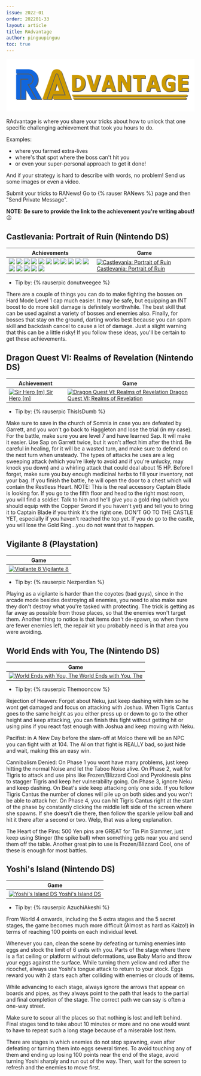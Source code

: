 ```yaml
---
issue: 2022-01
order: 202201-33
layout: article
title: RAdvantage
author: pinguupinguu
toc: true
---
```


![](../../img/radvantage.png)

RAdvantage is where you share your tricks about how to unlock that one specific challenging achievement that took you hours to do.

Examples:

- where you farmed extra-lives
- where's that spot where the boss can't hit you
- or even your super-personal approach to get it done!

And if your strategy is hard to describe with words, no problem! Send us some images or even a video.

Submit your tricks to RANews! Go to {% rauser RANews %} page and then "Send Private Message".

**NOTE: Be sure to provide the link to the achievement you're writing about!** :wink:

## Castlevania: Portrait of Ruin (Nintendo DS)

| Achievements                                                                                                                                                                                                                                                                                                                                                                                                                                                                                                                                                                                                                                                                                                                                                                                                                                                                                                                                                                                                                                                                                                                                                                                                                                                                                                                                                                                                                                                                                                                                                                                                                                                                                                                                                                                                                                                                                                                                                                                                                                                                                                                                                                                    | Game                                                                                                                                                                                                                                                                    |
| ----------------------------------------------------------------------------------------------------------------------------------------------------------------------------------------------------------------------------------------------------------------------------------------------------------------------------------------------------------------------------------------------------------------------------------------------------------------------------------------------------------------------------------------------------------------------------------------------------------------------------------------------------------------------------------------------------------------------------------------------------------------------------------------------------------------------------------------------------------------------------------------------------------------------------------------------------------------------------------------------------------------------------------------------------------------------------------------------------------------------------------------------------------------------------------------------------------------------------------------------------------------------------------------------------------------------------------------------------------------------------------------------------------------------------------------------------------------------------------------------------------------------------------------------------------------------------------------------------------------------------------------------------------------------------------------------------------------------------------------------------------------------------------------------------------------------------------------------------------------------------------------------------------------------------------------------------------------------------------------------------------------------------------------------------------------------------------------------------------------------------------------------------------------------------------------------- | ----------------------------------------------------------------------------------------------------------------------------------------------------------------------------------------------------------------------------------------------------------------------- |
| [![](https://s3-eu-west-1.amazonaws.com/i.retroachievements.org/Badge/104145.png)](https://retroachievements.org/achievement/94281) [![](https://s3-eu-west-1.amazonaws.com/i.retroachievements.org/Badge/103757.png)](https://retroachievements.org/achievement/94285) [![](https://s3-eu-west-1.amazonaws.com/i.retroachievements.org/Badge/103763.png)](https://retroachievements.org/achievement/94282) [![](https://s3-eu-west-1.amazonaws.com/i.retroachievements.org/Badge/103758.png)](https://retroachievements.org/achievement/94287) [![](https://s3-eu-west-1.amazonaws.com/i.retroachievements.org/Badge/103765.png)](https://retroachievements.org/achievement/94286) [![](https://s3-eu-west-1.amazonaws.com/i.retroachievements.org/Badge/103764.png)](https://retroachievements.org/achievement/94284) [![](https://s3-eu-west-1.amazonaws.com/i.retroachievements.org/Badge/103760.png)](https://retroachievements.org/achievement/94292) [![](https://s3-eu-west-1.amazonaws.com/i.retroachievements.org/Badge/103761.png)](https://retroachievements.org/achievement/94293) [![](https://s3-eu-west-1.amazonaws.com/i.retroachievements.org/Badge/103762.png)](https://retroachievements.org/achievement/94294) [![](https://s3-eu-west-1.amazonaws.com/i.retroachievements.org/Badge/103766.png)](https://retroachievements.org/achievement/94288) [![](https://s3-eu-west-1.amazonaws.com/i.retroachievements.org/Badge/103767.png)](https://retroachievements.org/achievement/94289) [![](https://s3-eu-west-1.amazonaws.com/i.retroachievements.org/Badge/103759.png)](https://retroachievements.org/achievement/94290) [![](https://s3-eu-west-1.amazonaws.com/i.retroachievements.org/Badge/103768.png)](https://retroachievements.org/achievement/94291) [![](https://s3-eu-west-1.amazonaws.com/i.retroachievements.org/Badge/103756.png)](https://retroachievements.org/achievement/94283) [![](https://s3-eu-west-1.amazonaws.com/i.retroachievements.org/Badge/103788.png)](https://retroachievements.org/achievement/94317) [![](https://s3-eu-west-1.amazonaws.com/i.retroachievements.org/Badge/103789.png)](https://retroachievements.org/achievement/94318) | <a class="gameicon-link" href="https://retroachievements.org/game/9407" target="_blank" rel="noopener"> <img class="gameicon" src="https://retroachievements.org/Images/035831.png" alt="Castlevania: Portrait of Ruin"> <span>Castlevania: Portrait of Ruin</span></a> |

- Tip by: {% rauserpic donutweegee %}

There are a couple of things you can do to make fighting the bosses on Hard Mode Level 1 cap much easier. It may be safe, but equipping an INT boost to do more skill damage is definitely worthwhile. The best skill that can be used against a variety of bosses and enemies also. Finally, for bosses that stay on the ground, darting works best because you can spam skill and backdash cancel to cause a lot of damage. Just a slight warning that this can be a little risky! If you follow these ideas, you'll be certain to get these achievements.

## Dragon Quest VI: Realms of Revelation (Nintendo DS)

| Achievement                                                                                                                                                                                                                                                                | Game                                                                                                                                                                                                                                                                                    |
| -------------------------------------------------------------------------------------------------------------------------------------------------------------------------------------------------------------------------------------------------------------------------- | --------------------------------------------------------------------------------------------------------------------------------------------------------------------------------------------------------------------------------------------------------------------------------------- |
| <a class="gameicon-link" href="https://retroachievements.org/achievement/181691" target="_blank" rel="noopener"> <img class="gameicon" src="https://s3-eu-west-1.amazonaws.com/i.retroachievements.org/Badge/202155.png" alt="Sir Hero [m]"> <span>Sir Hero [m]</span></a> | <a class="gameicon-link" href="https://retroachievements.org/game/9823" target="_blank" rel="noopener"> <img class="gameicon" src="https://retroachievements.org/Images/038656.png" alt="Dragon Quest VI: Realms of Revelation"> <span>Dragon Quest VI: Realms of Revelation</span></a> |

- Tip by: {% rauserpic ThisIsDumb %}

Make sure to save in the church of Somnia in case you are defeated by Garrett, and you won't go back to Haggleton and lose the trial (in my case). For the battle, make sure you are level 7 and have learned Sap. It will make it easier. Use Sap on Garrett twice, but it won't affect him after the third. Be careful in healing, for it will be a wasted turn, and make sure to defend on the next turn when unsteady. The types of attacks he uses are a leg sweeping attack (which you're likely to avoid and if you're unlucky, may knock you down) and a whirling attack that could deal about 15 HP. Before I forget, make sure you buy enough medicinal herbs to fill your inventory, not your bag. If you finish the battle, he will open the door to a chest which will contain the Restless Heart. NOTE: This is the real accessory Captain Blade is looking for. If you go to the fifth floor and head to the right most room, you will find a soldier. Talk to him and he'll give you a gold ring (which you should equip with the Copper Sword if you haven't yet) and tell you to bring it to Captain Blade if you think it's the right one. DON'T GO TO THE CASTLE YET, especially if you haven't reached the top yet. If you do go to the castle, you will lose the Gold Ring...you do not want that to happen. 

## Vigilante 8 (Playstation)

| Game                                                                                                                                                                                                                                 |
| ------------------------------------------------------------------------------------------------------------------------------------------------------------------------------------------------------------------------------------ |
| <a class="gameicon-link" href="https://retroachievements.org/game/11370" target="_blank" rel="noopener"> <img class="gameicon" src="https://retroachievements.org/Images/029399.png" alt="Vigilante 8"> <span>Vigilante 8</span></a> |

- Tip by: {% rauserpic Nezperdian %}

Playing as a vigilante is harder than the coyotes (bad guys), since in the arcade mode besides destroying all enemies, you need to also make sure they don't destroy what you're tasked with protecting. The trick is getting as far away as possible from those places, so that the enemies won't target them. Another thing to notice is that items don't de-spawn, so when there are fewer enemies left, the repair kit you probably need is in that area you were avoiding.

## World Ends with You, The (Nintendo DS)

| Game                                                                                                                                                                                                                                                          |
| ------------------------------------------------------------------------------------------------------------------------------------------------------------------------------------------------------------------------------------------------------------- |
| <a class="gameicon-link" href="https://retroachievements.org/game/4887" target="_blank" rel="noopener"> <img class="gameicon" src="https://retroachievements.org/Images/047783.png" alt="World Ends with You, The"> <span>World Ends with You, The</span></a> |

- Tip by: {% rauserpic Themooncow %}

Rejection of Heaven: Forget about Neku, just keep dashing with him so he wont get damaged and focus on attacking with Joshua. When Tigris Cantus goes to the same height as you either press up or down to go to the other height and keep attacking, you can finish this fight without getting hit or using pins if you react fast enough with Joshua and keep moving with Neku.

Pacifist: in A New Day before the slam-off at Molco there will be an NPC you can fight with at 104. The AI on that fight is REALLY bad, so just hide and wait, making this an easy win.

Cannibalism Denied: On Phase 1 you wont have many problems, just keep hitting the normal Noise and let the Taboo Noise alive. On Phase 2, wait for Tigris to attack and use pins like Frozen/Blizzard Cool and Pyrokinesis pins to stagger Tigris and keep her vulnerability going. On Phase 3, ignore Neku and keep dashing. On Beat's side keep attacking only one side. If you follow Tigris Cantus the number of clones will pile up on both sides and you won't be able to attack her. On Phase 4, you can hit Tigris Cantus right at the start of the phase by constantly clicking the middle left side of the screen where she spawns. If she doesn't die there, then follow the sparkle yellow ball and hit it there after a second or two. Welp, that was a long explanation.

The Heart of the Pins: 500 Yen pins are GREAT for Tin Pin Slammer, just keep using Stinger (the spike ball) when something gets near you and send them off the table. Another great pin to use is Frozen/Blizzard Cool, one of these is enough for most battles.

## Yoshi's Island (Nintendo DS)

| Game                                                                                                                                                                                                                                             |
| ------------------------------------------------------------------------------------------------------------------------------------------------------------------------------------------------------------------------------------------------ |
| <a class="gameicon-link" href="https://retroachievements.org/game/14786" target="_blank" rel="noopener"> <img class="gameicon" src="https://retroachievements.org/Images/035024.png" alt="Yoshi's Island DS"> <span>Yoshi's Island DS</span></a> |

- Tip by: {% rauserpic AzuchiAkeshi %}

From World 4 onwards, including the 5 extra stages and the 5 secret stages, the game becomes much more difficult (Almost as hard as Kaizo!) in terms of reaching 100 points on each individual level.

Whenever you can, clean the scene by defeating or turning enemies into eggs and stock the limit of 6 units with you. Parts of the stage where there is a flat ceiling or platform without deformations, use Baby Mario and throw your eggs against the surface. While turning them yellow and red after the ricochet, always use Yoshi's tongue attack to return to your stock. Eggs reward you with 2 stars each after colliding with enemies or clouds of items.

While advancing to each stage, always ignore the arrows that appear on boards and pipes, as they always point to the path that leads to the partial and final completion of the stage. The correct path we can say is often a one-way street. 

Make sure to scour all the places so that nothing is lost and left behind. Final stages tend to take about 10 minutes or more and no one would want to have to repeat such a long stage because of a miserable lost item.

There are stages in which enemies do not stop spawning, even after defeating or turning them into eggs several times. To avoid touching any of them and ending up losing 100 points near the end of the stage, avoid turning Yoshi sharply and run out of the way. Then, wait for the screen to refresh and the enemies to move first.